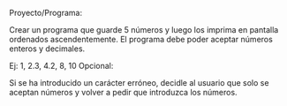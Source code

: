 Proyecto/Programa:

Crear un programa que guarde 5 números y luego los imprima en pantalla ordenados ascendentemente. El programa debe poder aceptar números enteros y decimales.

Ej: 1, 2.3, 4.2, 8, 10
Opcional:

Si se ha introducido un carácter erróneo, decidle al usuario que solo se aceptan números y volver a pedir que introduzca los números.